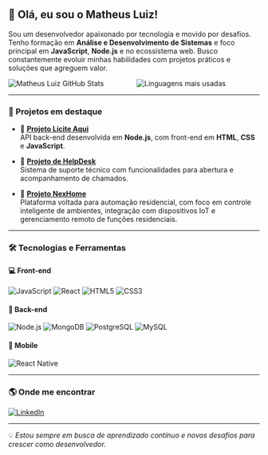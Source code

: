 ## 👋 Olá, eu sou o **Matheus Luiz**!

Sou um desenvolvedor apaixonado por tecnologia e movido por desafios. Tenho formação em **Análise e Desenvolvimento de Sistemas** e foco principal em **JavaScript**, **Node.js** e no ecossistema web. Busco constantemente evoluir minhas habilidades com projetos práticos e soluções que agreguem valor.

<div style="display: flex; justify-content: space-between; gap: 2%;">
  <img 
    src="https://github-readme-stats.vercel.app/api?username=MatheusLuiz&show_icons=true&count_private=true&hide_border=true&title_color=ffffff&icon_color=006400&text_color=c9d1d9&bg_color=0d1117&cache_seconds=7200" 
    style="flex: 1; max-width: 49%;" 
    alt="Matheus Luiz GitHub Stats"
  />
  <img 
    src="https://github-readme-stats.vercel.app/api/top-langs/?username=MatheusLuiz&layout=compact&hide_border=true&title_color=ffffff&text_color=ffffff&bg_color=0d1117&cache_seconds=7200" 
    style="flex: 1; max-width: 49%;" 
    alt="Linguagens mais usadas"
  />
</div>

---

### 📌 Projetos em destaque

- 🔹 **[ Projeto Licite Aqui](https://github.com/MatheusLuiz/Licite-Aqui)**  
  API back-end desenvolvida em **Node.js**, com front-end em **HTML**, **CSS** e **JavaScript**.

- 🔹 **[Projeto de HelpDesk]()**  
  Sistema de suporte técnico com funcionalidades para abertura e acompanhamento de chamados.

- 🔹 **[Projeto NexHome]()**  
  Plataforma voltada para automação residencial, com foco em controle inteligente de ambientes, integração com dispositivos IoT e gerenciamento remoto de funções residenciais.

---

### 🛠️ Tecnologias e Ferramentas

#### 💻 Front-end
![JavaScript](https://img.shields.io/badge/javascript-%23323330.svg?style=for-the-badge&logo=javascript&logoColor=%23F7DF1E)
![React](https://img.shields.io/badge/react-%2320232a.svg?style=for-the-badge&logo=react&logoColor=%2361DAFB)
![HTML5](https://img.shields.io/badge/html5-%23E34F26.svg?style=for-the-badge&logo=html5&logoColor=white)
![CSS3](https://img.shields.io/badge/css3-%231572B6.svg?style=for-the-badge&logo=css3&logoColor=white)

#### 🧠 Back-end
![Node.js](https://img.shields.io/badge/Node.js-339933?style=for-the-badge&logo=Node.js&logoColor=white)
![MongoDB](https://img.shields.io/badge/MongoDB-%234ea94b.svg?style=for-the-badge&logo=mongodb&logoColor=white)
![PostgreSQL](https://img.shields.io/badge/postgres-%23316192.svg?style=for-the-badge&logo=postgresql&logoColor=white)
![MySQL](https://img.shields.io/badge/mysql-4479A1.svg?style=for-the-badge&logo=mysql&logoColor=white)

#### 📱 Mobile
![React Native](https://img.shields.io/badge/React%20Native-61DAFB?style=for-the-badge&logo=react&logoColor=black)

---

### 🌎 Onde me encontrar

[![LinkedIn](https://img.shields.io/badge/LinkedIn-0077B5?style=for-the-badge&logo=linkedin&logoColor=white)](https://www.linkedin.com/in/matheus-felicori-/)

---

💡 *Estou sempre em busca de aprendizado contínuo e novos desafios para crescer como desenvolvedor.*
